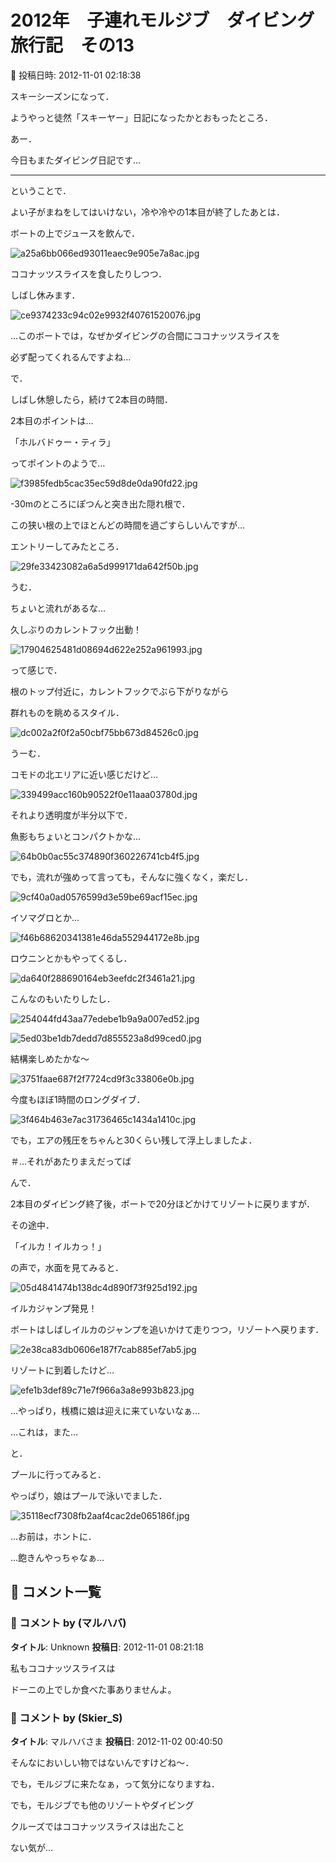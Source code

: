 # 2012年　子連れモルジブ　ダイビング旅行記　その13

📅 投稿日時: 2012-11-01 02:18:38

スキーシーズンになって．


ようやっと徒然「スキーヤー」日記になったかとおもったところ．





あー．


今日もまたダイビング日記です…


-----


ということで．





よい子がまねをしてはいけない，冷や冷やの1本目が終了したあとは．


ボートの上でジュースを飲んで．




![a25a6bb066ed93011eaec9e905e7a8ac.jpg](images/a25a6bb066ed93011eaec9e905e7a8ac.jpg)




ココナッツスライスを食したりしつつ．


しばし休みます．




![ce9374233c94c02e9932f40761520076.jpg](images/ce9374233c94c02e9932f40761520076.jpg)




…このボートでは，なぜかダイビングの合間にココナッツスライスを


必ず配ってくれるんですよね…





で．


しばし休憩したら，続けて2本目の時間．





2本目のポイントは…


「ホルバドゥー・ティラ」


ってポイントのようで…




![f3985fedb5cac35ec59d8de0da90fd22.jpg](images/f3985fedb5cac35ec59d8de0da90fd22.jpg)




-30mのところにぽつんと突き出た隠れ根で．


この狭い根の上でほとんどの時間を過ごすらしいんですが…





エントリーしてみたところ．




![29fe33423082a6a5d999171da642f50b.jpg](images/29fe33423082a6a5d999171da642f50b.jpg)




うむ．


ちょいと流れがあるな…





久しぶりのカレントフック出動！




![17904625481d08694d622e252a961993.jpg](images/17904625481d08694d622e252a961993.jpg)




って感じで．


根のトップ付近に，カレントフックでぶら下がりながら


群れものを眺めるスタイル．







![dc002a2f0f2a50cbf75bb673d84526c0.jpg](images/dc002a2f0f2a50cbf75bb673d84526c0.jpg)




うーむ．


コモドの北エリアに近い感じだけど…




![339499acc160b90522f0e11aaa03780d.jpg](images/339499acc160b90522f0e11aaa03780d.jpg)




それより透明度が半分以下で．


魚影もちょいとコンパクトかな…




![64b0b0ac55c374890f360226741cb4f5.jpg](images/64b0b0ac55c374890f360226741cb4f5.jpg)







でも，流れが強めって言っても，そんなに強くなく，楽だし．




![9cf40a0ad0576599d3e59be69acf15ec.jpg](images/9cf40a0ad0576599d3e59be69acf15ec.jpg)




イソマグロとか…




![f46b68620341381e46da552944172e8b.jpg](images/f46b68620341381e46da552944172e8b.jpg)




ロウニンとかもやってくるし．




![da640f288690164eb3eefdc2f3461a21.jpg](images/da640f288690164eb3eefdc2f3461a21.jpg)




こんなのもいたりしたし．




![254044fd43aa77edebe1b9a9a007ed52.jpg](images/254044fd43aa77edebe1b9a9a007ed52.jpg)









![5ed03be1db7dedd7d855523a8d99ced0.jpg](images/5ed03be1db7dedd7d855523a8d99ced0.jpg)







結構楽しめたかな～




![3751faae687f2f7724cd9f3c33806e0b.jpg](images/3751faae687f2f7724cd9f3c33806e0b.jpg)







今度もほぼ1時間のロングダイブ．




![3f464b463e7ac31736465c1434a1410c.jpg](images/3f464b463e7ac31736465c1434a1410c.jpg)




でも，エアの残圧をちゃんと30くらい残して浮上しましたよ．


＃…それがあたりまえだってば





んで．


2本目のダイビング終了後，ボートで20分ほどかけてリゾートに戻りますが．





その途中．


「イルカ！イルカっ！」


の声で，水面を見てみると．




![05d4841474b138dc4d890f73f925d192.jpg](images/05d4841474b138dc4d890f73f925d192.jpg)




イルカジャンプ発見！


ボートはしばしイルカのジャンプを追いかけて走りつつ，リゾートへ戻ります．




![2e38ca83db0606e187f7cab885ef7ab5.jpg](images/2e38ca83db0606e187f7cab885ef7ab5.jpg)







リゾートに到着したけど…




![efe1b3def89c71e7f966a3a8e993b823.jpg](images/efe1b3def89c71e7f966a3a8e993b823.jpg)




…やっぱり，桟橋に娘は迎えに来ていないなぁ…


…これは，また…





と．


プールに行ってみると．


やっぱり，娘はプールで泳いでました．




![35118ecf7308fb2aaf4cac2de065186f.jpg](images/35118ecf7308fb2aaf4cac2de065186f.jpg)




…お前は，ホントに．


…飽きんやっちゃなぁ…

## 💬 コメント一覧

### 💬 コメント by (マルハバ)
**タイトル**: Unknown
**投稿日**: 2012-11-01 08:21:18

私もココナッツスライスは

ドーニの上でしか食べた事ありませんよ。

### 💬 コメント by (Skier_S)
**タイトル**: マルハバさま
**投稿日**: 2012-11-02 00:40:50

そんなにおいしい物ではないんですけどね～．

でも，モルジブに来たなぁ，って気分になりますね．



でも，モルジブでも他のリゾートやダイビング

クルーズではココナッツスライスは出たこと

ない気が…

